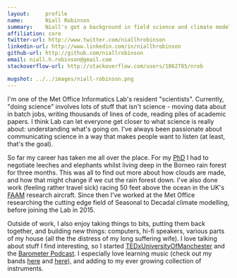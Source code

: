 ```yaml
---
layout:     profile
name:       Niall Robinson
summary:    Niall's got a background in field science and climate modelling, and is really interested in how the Lab can help to communicate science more effectively.
affiliation: core
twitter-url: http://www.twitter.com/niallhrobinson
linkedin-url: http://www.linkedin.com/in/niallhrobinson
github-url: http://github.com/niallrobinson
email: niall.h.robinson@gmail.com
stackoverflow-url: http://stackoverflow.com/users/1862785/nrob

mugshot: ../../images/niall-robinson.png
---
```


I'm one of the Met Office Informatics Lab's resident "scientists". Currently, "doing science" involves lots of stuff that isn't science - moving data about in batch jobs, writing thousands of lines of code, reading piles of academic papers. I think Lab can let everyone get closer to what science is really about: understanding what's going on. I've always been passionate about communicating science in a way that makes people want to listen (at least, that's the goal).

So far my career has taken me all over the place. For my [PhD](https://www.escholar.manchester.ac.uk/uk-ac-man-scw:137178) I had to negotiate leeches and elephants whilst living deep in the Borneo rain forest for three months. This was all to find out more about how clouds are made, and how that might change if we cut the rain forest down. I've also done work (feeling rather travel sick) racing 50 feet above the ocean in the UK's [FAAM](http://www.faam.ac.uk/) research aircraft. Since then I've worked at the Met Office researching the cutting edge field of Seasonal to Decadal climate modelling, before joining the Lab in 2015.

Outside of work, I also enjoy taking things to bits, putting them back together, and building new things: computers, hi-fi speakers, various parts of my house (all the the distress of my long suffering wife). I love talking about stuff I find interesting, so I started [TEDxUniversityOfManchester](https://tedxuniversityofmanchester.wordpress.com/) and the [Barometer Podcast](http://thebarometer.podbean.com/). I especially love learning music (check out my bands [here](http://www.rosieeade.co.uk/) and [here](http://stonethecrowsband.com/)), and adding to my ever growing collection of instruments.